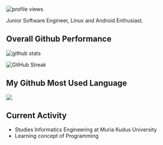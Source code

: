 ![profile views](https://komarev.com/ghpvc/?username=FerryAr)

Junior Software Engineer, Linux and Android Enthusiast.

## Overall Github Performance

![github stats](https://github-readme-stats.vercel.app/api?username=FerryAr&show_icons=true&theme=nord&count_private=true)


![GitHub Streak](http://github-readme-streak-stats.herokuapp.com?user=FerryAr&theme=nordfox&date_format=j%20M%5B%20Y%5D)

## My Github Most Used Language

<img src="https://github-readme-stats.vercel.app/api/top-langs/?username=FerryAr&theme=nord&hide=scss,hack,swift,objective-c,c&langs_count=10&layout=compact&exclude_repo=fa-pro">

## Current Activity
- Studies Informatics Engineering at Muria Kudus University
- Learning concept of Programming


